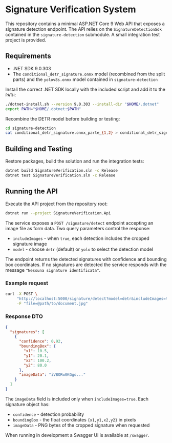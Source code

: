 # Signature Verification System

This repository contains a minimal ASP.NET Core 9 Web API that exposes a signature detection endpoint. The API relies on the `SignatureDetectionSdk` contained in the `signature-detection` submodule. A small integration test project is provided.

## Requirements
* .NET SDK 9.0.303
* The `conditional_detr_signature.onnx` model (recombined from the split parts) and the `yolov8s.onnx` model contained in `signature-detection`

Install the correct .NET SDK locally with the included script and add it to the `PATH`:

```bash
./dotnet-install.sh --version 9.0.303 --install-dir "$HOME/.dotnet"
export PATH="$HOME/.dotnet:$PATH"
```

Recombine the DETR model before building or testing:

```bash
cd signature-detection
cat conditional_detr_signature.onnx_parte_{1,2} > conditional_detr_signature.onnx
```

## Building and Testing

Restore packages, build the solution and run the integration tests:

```bash
dotnet build SignatureVerification.sln -c Release
dotnet test SignatureVerification.sln -c Release
```

## Running the API

Execute the API project from the repository root:

```bash
dotnet run --project SignatureVerification.Api
```

The service exposes a `POST /signature/detect` endpoint accepting an image file as form data. Two query parameters control the response:

* `includeImages` - when `true`, each detection includes the cropped signature image
* `model` - choose `detr` (default) or `yolo` to select the detection model

The endpoint returns the detected signatures with confidence and bounding box coordinates.
If no signatures are detected the service responds with the message `"Nessuna signature identificata"`.

### Example request

```bash
curl -X POST \
     "http://localhost:5000/signature/detect?model=detr&includeImages=true" \
     -F "file=@path/to/document.jpg"
```

### Response DTO

```json
{
  "signatures": [
    {
      "confidence": 0.92,
      "boundingBox": {
        "x1": 10.5,
        "y1": 20.1,
        "x2": 100.2,
        "y2": 80.0
      },
      "imageData": "iVBORw0KGgo..."
    }
  ]
}
```
The `imageData` field is included only when `includeImages=true`.
Each signature object has:

* `confidence` - detection probability
* `boundingBox` - the float coordinates `{x1,y1,x2,y2}` in pixels
* `imageData` - PNG bytes of the cropped signature when requested

When running in development a Swagger UI is available at `/swagger`.

